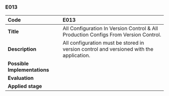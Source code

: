 ### E013

|**Code**           | **E013** |
| :--               | :--      |
|**Title**          | All Configuration In Version Control & All Production Configs From Version Control. |
|**Description**    | All configuration must be stored in version control and versioned with the application.|
|**Possible Implementations** | |
|**Evaluation**     | |
|**Applied stage**  | |
